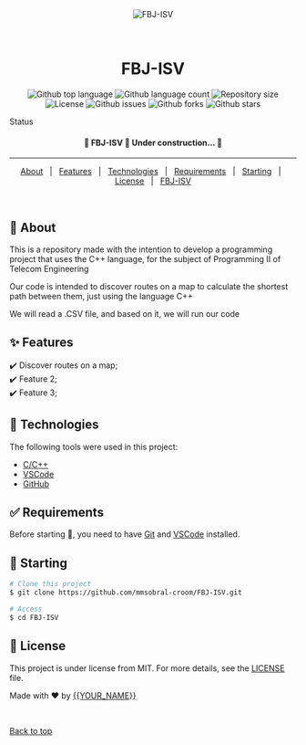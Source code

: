 <div align="center" id="top"> 
  <img src="./.github/app.gif" alt="FBJ-ISV" />

  &#xa0;

  <!-- <a href="https://fbjisv.netlify.app">Demo</a> -->
</div>

<h1 align="center">FBJ-ISV</h1>

<p align="center">
  <img alt="Github top language" src="https://img.shields.io/github/languages/top/{mmsobral-croom/FBJ-ISV/?color=56BEB8">

  <img alt="Github language count" src="https://img.shields.io/github/languages/count/{mmsobral-croom/FBJ-ISV/?color=56BEB8">

  <img alt="Repository size" src="https://img.shields.io/github/repo-size/{mmsobral-croom/FBJ-ISV/?color=56BEB8">

  <img alt="License" src="https://img.shields.io/github/license/{mmsobral-croom/FBJ-ISV/?color=56BEB8">

   <img alt="Github issues" src="https://img.shields.io/github/issues/{mmsobral-croom/FBJ-ISV/?color=56BEB8" /> 

   <img alt="Github forks" src="https://img.shields.io/github/forks/{mmsobral-croom/FBJ-ISV/?color=56BEB8" /> 

   <img alt="Github stars" src="https://img.shields.io/github/stars/{mmsobral-croom/FBJ-ISV/?color=56BEB8" /> 
</p>

 Status 

 <h4 align="center"> 
	🚧  FBJ-ISV 🚀 Under construction...  🚧
</h4> 

<hr> 

<p align="center">
  <a href="#dart-about">About</a> &#xa0; | &#xa0; 
  <a href="#sparkles-features">Features</a> &#xa0; | &#xa0;
  <a href="#rocket-technologies">Technologies</a> &#xa0; | &#xa0;
  <a href="#white_check_mark-requirements">Requirements</a> &#xa0; | &#xa0;
  <a href="#checkered_flag-starting">Starting</a> &#xa0; | &#xa0;
  <a href="#memo-license">License</a> &#xa0; | &#xa0;
  <a href="https://github.com/mmsobral-croom/FBJ-ISV.git" target="_blank">FBJ-ISV</a>
</p>

<br>

## :dart: About ##

This is a repository made with the intention to develop a programming project that uses the C++ language, for the subject of Programming II of Telecom Engineering

Our code is intended to discover routes on a map to calculate the shortest path between them, just using the language C++

We will read a .CSV file, and based on it, we will run our code

## :sparkles: Features ##

:heavy_check_mark: Discover routes on a map;\
:heavy_check_mark: Feature 2;\
:heavy_check_mark: Feature 3;

## :rocket: Technologies ##

The following tools were used in this project:

- [C/C++](http://www.cplusplus.org/)
- [VSCode](https://code.visualstudio.com/)
- [GitHub](https://github.com/)

## :white_check_mark: Requirements ##

Before starting :checkered_flag:, you need to have [Git](https://git-scm.com) and [VSCode](https://code.visualstudio.com/) installed.

## :checkered_flag: Starting ##

```bash
# Clone this project
$ git clone https://github.com/mmsobral-croom/FBJ-ISV.git

# Access
$ cd FBJ-ISV

```

## :memo: License ##

This project is under license from MIT. For more details, see the [LICENSE](LICENSE.md) file.


Made with :heart: by <a href="https://github.com/mmsobral-croom/FBJ-ISV.git" target="_blank">{{YOUR_NAME}}</a>

&#xa0;

<a href="#top">Back to top</a>
